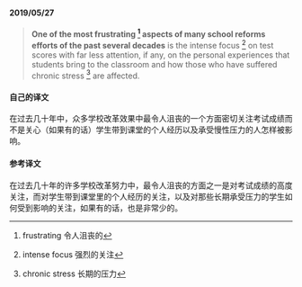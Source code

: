 #### 2019/05/27

> **One of the most frustrating [^1] aspects of many school reforms efforts of the past several decades** is the intense focus [^2] on test scores with far less attention, if any, on the personal experiences that students bring to the classroom and how those who have suffered chronic stress [^3] are affected.



#### 自己的译文

在过去几十年中，众多学校改革效果中最令人沮丧的一个方面密切关注考试成绩而不是关心（如果有的话）学生带到课堂的个人经历以及承受慢性压力的人怎样被影响。



#### 参考译文

在过去几十年的许多学校改革努力中，最令人沮丧的方面之一是对考试成绩的高度关注，而对学生带到课堂里的个人经历的关注，以及对那些长期承受压力的学生如何受到影响的关注，如果有的话，也是非常少的。



[^1]: frustrating 令人沮丧的
[^2]: intense focus 强烈的关注
[^3]: chronic stress 长期的压力